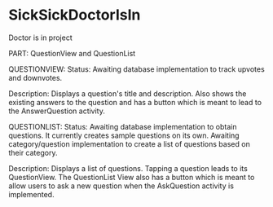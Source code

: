 SickSickDoctorIsIn
==================

Doctor is in project

PART: QuestionView and QuestionList 

QUESTIONVIEW: 
Status:
  Awaiting database implementation to track upvotes and downvotes.

Description: Displays a question's title and description. Also shows the existing answers to the question and has a button which is meant to lead to the AnswerQuestion activity.
  
QUESTIONLIST:
Status:
  Awaiting database implementation to obtain questions. It currently creates sample questions on its own.
  Awaiting category/question implementation to create a list of questions based on their category.

Description: Displays a list of questions. Tapping a question leads to its QuestionView. The QuestionList View also has a button which is meant to allow users to ask a new question when the AskQuestion activity is implemented.
